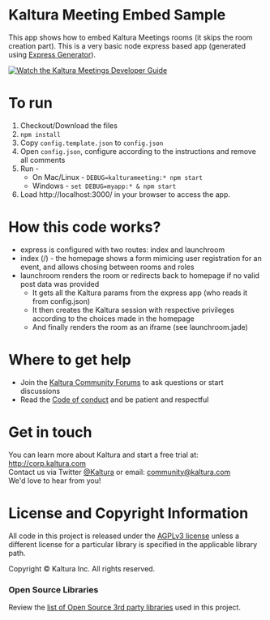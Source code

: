 # Kaltura Meeting Embed Sample

This app shows how to embed Kaltura Meetings rooms (it skips the room creation part).
This is a very basic node express based app (generated using [Express Generator](https://expressjs.com/en/starter/generator.html)).

[![Watch the Kaltura Meetings Developer Guide](https://cfvod.kaltura.com/p/2357341/sp/235734100/thumbnail/entry_id/1_un6d28q7/width/500/vid_sec/30/quality/100 "Watch the Kaltura Meetings Developer Guide")](https://pitch.kaltura-pitch.com/message/b68f06feaf6245816ec0c14f770ba97589c8f0c2a70d4cd038f2b2b94ed4)

# To run
1. Checkout/Download the files
1. `npm install`
1. Copy `config.template.json` to `config.json`
1. Open `config.json`, configure according to the instructions and remove all comments
1. Run - 
   * On Mac/Linux - `DEBUG=kalturameeting:* npm start`
   * Windows - `set DEBUG=myapp:* & npm start`
1. Load http://localhost:3000/ in your browser to access the app.

# How this code works?
* express is configured with two routes: index and launchroom
* index (/) - the homepage shows a form mimicing user registration for an event, and allows chosing between rooms and roles
* launchroom renders the room or redirects back to homepage if no valid post data was provided
   * It gets all the Kaltura params from the express app (who reads it from config.json)
   * It then creates the Kaltura session with respective privileges according to the choices made in the homepage
   * And finally renders the room as an iframe (see launchroom.jade)

# Where to get help
* Join the [Kaltura Community Forums](https://forum.kaltura.org/) to ask questions or start discussions
* Read the [Code of conduct](https://forum.kaltura.org/faq) and be patient and respectful

# Get in touch
You can learn more about Kaltura and start a free trial at: http://corp.kaltura.com    
Contact us via Twitter [@Kaltura](https://twitter.com/Kaltura) or email: community@kaltura.com  
We'd love to hear from you!

# License and Copyright Information
All code in this project is released under the [AGPLv3 license](http://www.gnu.org/licenses/agpl-3.0.html) unless a different license for a particular library is specified in the applicable library path.   

Copyright © Kaltura Inc. All rights reserved.

### Open Source Libraries
Review the [list of Open Source 3rd party libraries](open-source-libraries.md) used in this project.

